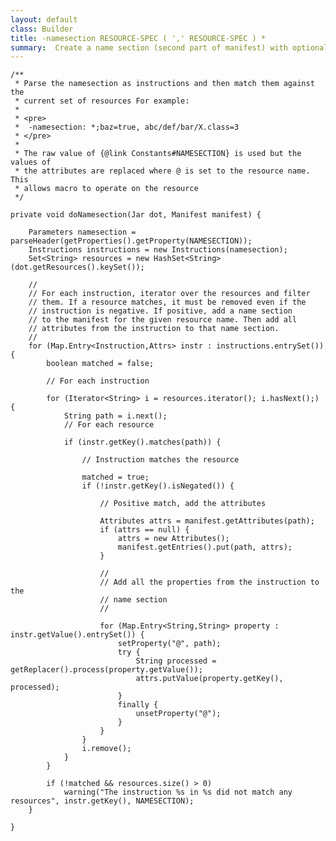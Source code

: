 ```yaml
---
layout: default
class: Builder
title: -namesection RESOURCE-SPEC ( ',' RESOURCE-SPEC ) *   
summary:  Create a name section (second part of manifest) with optional property expansion and addition of custom attributes. 
---
```


	/**
	 * Parse the namesection as instructions and then match them against the
	 * current set of resources For example:
	 * 
	 * <pre>
	 * 	-namesection: *;baz=true, abc/def/bar/X.class=3
	 * </pre>
	 * 
	 * The raw value of {@link Constants#NAMESECTION} is used but the values of
	 * the attributes are replaced where @ is set to the resource name. This
	 * allows macro to operate on the resource
	 */

	private void doNamesection(Jar dot, Manifest manifest) {

		Parameters namesection = parseHeader(getProperties().getProperty(NAMESECTION));
		Instructions instructions = new Instructions(namesection);
		Set<String> resources = new HashSet<String>(dot.getResources().keySet());

		//
		// For each instruction, iterator over the resources and filter
		// them. If a resource matches, it must be removed even if the
		// instruction is negative. If positive, add a name section
		// to the manifest for the given resource name. Then add all
		// attributes from the instruction to that name section.
		//
		for (Map.Entry<Instruction,Attrs> instr : instructions.entrySet()) {
			boolean matched = false;

			// For each instruction

			for (Iterator<String> i = resources.iterator(); i.hasNext();) {
				String path = i.next();
				// For each resource

				if (instr.getKey().matches(path)) {

					// Instruction matches the resource

					matched = true;
					if (!instr.getKey().isNegated()) {

						// Positive match, add the attributes

						Attributes attrs = manifest.getAttributes(path);
						if (attrs == null) {
							attrs = new Attributes();
							manifest.getEntries().put(path, attrs);
						}

						//
						// Add all the properties from the instruction to the
						// name section
						//

						for (Map.Entry<String,String> property : instr.getValue().entrySet()) {
							setProperty("@", path);
							try {
								String processed = getReplacer().process(property.getValue());
								attrs.putValue(property.getKey(), processed);
							}
							finally {
								unsetProperty("@");
							}
						}
					}
					i.remove();
				}
			}

			if (!matched && resources.size() > 0)
				warning("The instruction %s in %s did not match any resources", instr.getKey(), NAMESECTION);
		}

	}
